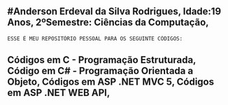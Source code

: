 #Anderson Erdeval da Silva Rodrigues,
Idade:19 Anos,
2ºSemestre: Ciências da Computação,
---------------------------------------------------------------
    ESSE É MEU REPOSITÓRIO PESSOAL PARA OS SEGUINTE CÓDIGOS:

Códigos em C - Programação Estruturada,
Código em C# - Programação Orientada a Objeto,
Códigos em ASP .NET MVC 5,
Códigos em ASP .NET WEB API,
----------------------------------------------------------------
